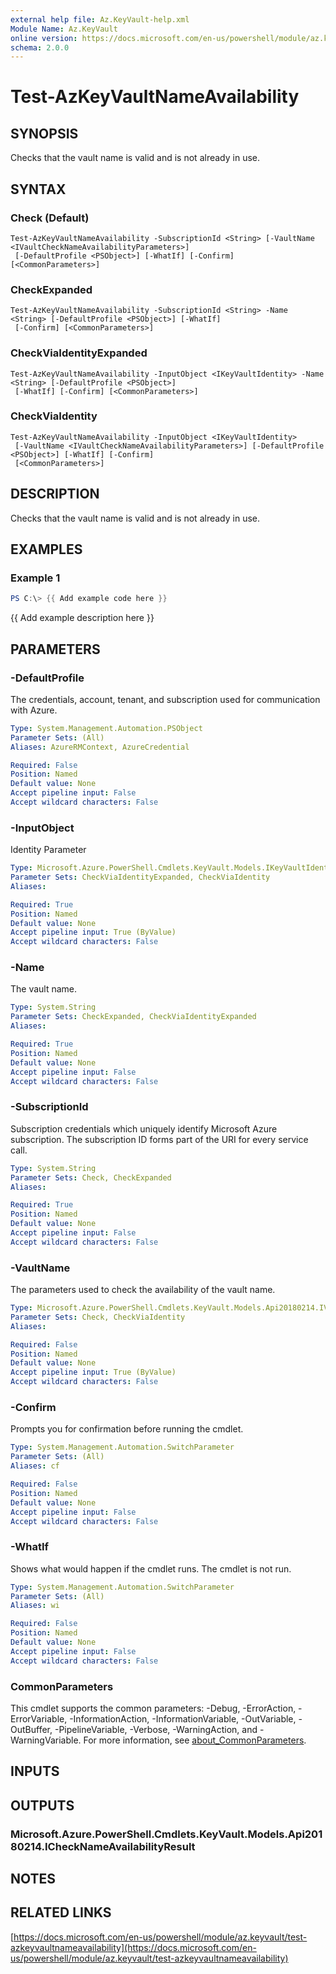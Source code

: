 ```yaml
---
external help file: Az.KeyVault-help.xml
Module Name: Az.KeyVault
online version: https://docs.microsoft.com/en-us/powershell/module/az.keyvault/test-azkeyvaultnameavailability
schema: 2.0.0
---
```


# Test-AzKeyVaultNameAvailability

## SYNOPSIS
Checks that the vault name is valid and is not already in use.

## SYNTAX

### Check (Default)
```
Test-AzKeyVaultNameAvailability -SubscriptionId <String> [-VaultName <IVaultCheckNameAvailabilityParameters>]
 [-DefaultProfile <PSObject>] [-WhatIf] [-Confirm] [<CommonParameters>]
```

### CheckExpanded
```
Test-AzKeyVaultNameAvailability -SubscriptionId <String> -Name <String> [-DefaultProfile <PSObject>] [-WhatIf]
 [-Confirm] [<CommonParameters>]
```

### CheckViaIdentityExpanded
```
Test-AzKeyVaultNameAvailability -InputObject <IKeyVaultIdentity> -Name <String> [-DefaultProfile <PSObject>]
 [-WhatIf] [-Confirm] [<CommonParameters>]
```

### CheckViaIdentity
```
Test-AzKeyVaultNameAvailability -InputObject <IKeyVaultIdentity>
 [-VaultName <IVaultCheckNameAvailabilityParameters>] [-DefaultProfile <PSObject>] [-WhatIf] [-Confirm]
 [<CommonParameters>]
```

## DESCRIPTION
Checks that the vault name is valid and is not already in use.

## EXAMPLES

### Example 1
```powershell
PS C:\> {{ Add example code here }}
```

{{ Add example description here }}

## PARAMETERS

### -DefaultProfile
The credentials, account, tenant, and subscription used for communication with Azure.

```yaml
Type: System.Management.Automation.PSObject
Parameter Sets: (All)
Aliases: AzureRMContext, AzureCredential

Required: False
Position: Named
Default value: None
Accept pipeline input: False
Accept wildcard characters: False
```

### -InputObject
Identity Parameter

```yaml
Type: Microsoft.Azure.PowerShell.Cmdlets.KeyVault.Models.IKeyVaultIdentity
Parameter Sets: CheckViaIdentityExpanded, CheckViaIdentity
Aliases:

Required: True
Position: Named
Default value: None
Accept pipeline input: True (ByValue)
Accept wildcard characters: False
```

### -Name
The vault name.

```yaml
Type: System.String
Parameter Sets: CheckExpanded, CheckViaIdentityExpanded
Aliases:

Required: True
Position: Named
Default value: None
Accept pipeline input: False
Accept wildcard characters: False
```

### -SubscriptionId
Subscription credentials which uniquely identify Microsoft Azure subscription.
The subscription ID forms part of the URI for every service call.

```yaml
Type: System.String
Parameter Sets: Check, CheckExpanded
Aliases:

Required: True
Position: Named
Default value: None
Accept pipeline input: False
Accept wildcard characters: False
```

### -VaultName
The parameters used to check the availability of the vault name.

```yaml
Type: Microsoft.Azure.PowerShell.Cmdlets.KeyVault.Models.Api20180214.IVaultCheckNameAvailabilityParameters
Parameter Sets: Check, CheckViaIdentity
Aliases:

Required: False
Position: Named
Default value: None
Accept pipeline input: True (ByValue)
Accept wildcard characters: False
```

### -Confirm
Prompts you for confirmation before running the cmdlet.

```yaml
Type: System.Management.Automation.SwitchParameter
Parameter Sets: (All)
Aliases: cf

Required: False
Position: Named
Default value: None
Accept pipeline input: False
Accept wildcard characters: False
```

### -WhatIf
Shows what would happen if the cmdlet runs.
The cmdlet is not run.

```yaml
Type: System.Management.Automation.SwitchParameter
Parameter Sets: (All)
Aliases: wi

Required: False
Position: Named
Default value: None
Accept pipeline input: False
Accept wildcard characters: False
```

### CommonParameters
This cmdlet supports the common parameters: -Debug, -ErrorAction, -ErrorVariable, -InformationAction, -InformationVariable, -OutVariable, -OutBuffer, -PipelineVariable, -Verbose, -WarningAction, and -WarningVariable. For more information, see [about_CommonParameters](http://go.microsoft.com/fwlink/?LinkID=113216).

## INPUTS

## OUTPUTS

### Microsoft.Azure.PowerShell.Cmdlets.KeyVault.Models.Api20180214.ICheckNameAvailabilityResult
## NOTES

## RELATED LINKS

[https://docs.microsoft.com/en-us/powershell/module/az.keyvault/test-azkeyvaultnameavailability](https://docs.microsoft.com/en-us/powershell/module/az.keyvault/test-azkeyvaultnameavailability)

